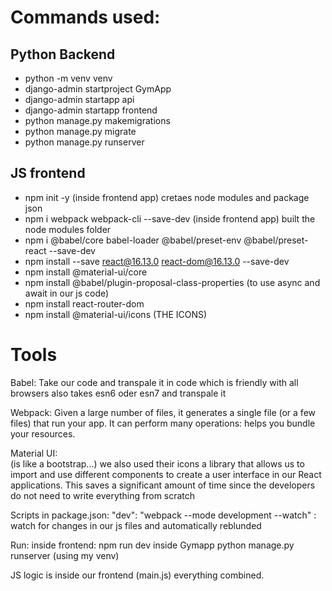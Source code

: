 # Commands used:

## Python Backend
- python -m venv venv
- django-admin startproject GymApp
- django-admin startapp api
- django-admin startapp frontend
- python manage.py makemigrations
- python manage.py migrate
- python manage.py runserver

## JS frontend
- npm init -y (inside frontend app) cretaes node modules and package json
- npm i webpack webpack-cli --save-dev (inside frontend app) built the node modules folder
- npm i @babel/core babel-loader @babel/preset-env @babel/preset-react --save-dev
- npm install --save react@16.13.0 react-dom@16.13.0 --save-dev
- npm install @material-ui/core
- npm install @babel/plugin-proposal-class-properties (to use async and await in our js code)
- npm install react-router-dom
- npm install @material-ui/icons (THE ICONS)

# Tools

Babel:
 Take our code and transpale it in code which is friendly with all browsers
also takes esn6 oder esn7 and transpale it

Webpack:
 Given a large number of files, it generates a single file (or a few files) that run your app. It can perform many operations: helps you bundle your resources.
 
Material UI:   
 (is like a bootstrap...) we also used their icons
 a library that allows us to import and use different components to create a user interface in our React applications. This saves a significant amount of time since the developers do not need to write everything from scratch



Scripts in package.json:
"dev": "webpack --mode development --watch" : watch for changes in our js files and automatically reblunded 



Run:
inside frontend: npm run dev
inside Gymapp python manage.py runserver (using my venv)

JS logic is inside our frontend (main.js) everything combined.